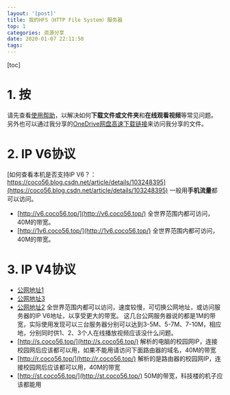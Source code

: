 ```yaml
---
layout: '[post]'
title: 我的HFS（HTTP File System）服务器
top: 1
categories: 资源分享
date: 2020-01-07 22:11:50
tags:
---
```

[toc]

# 1. 按

请先查看[使用帮助](https://coco56.blog.csdn.net/article/details/100619737)，以解决如何**下载文件或文件夹**和**在线观看视频**等常见问题。
另外也可以通过我分享的[OneDrive网盘高速下载链接](https://coco56.gitee.io/blog/OneDrive/)来访问我分享的文件。

# 2. IP V6协议

[如何查看本机是否支持IP V6？：https://coco56.blog.csdn.net/article/details/103248395](https://coco56.blog.csdn.net/article/details/103248395)
一般用**手机流量**都可以访问。
* [http://v6.coco56.top/](http://v6.coco56.top/)
全世界范围内都可访问，40M的带宽。
* [http://1v6.coco56.top/](http://1v6.coco56.top/)
全世界范围内都可访问，40M的带宽。

# 3. IP V4协议

* [公网地址1](http://sz.coco56.top:22273/)
* [公网地址3](http://sz.coco56.top:39688/)
* [公网地址2](http://sz.coco56.top:31218/)
全世界范围内都可以访问，速度较慢，可切换公网地址，或访问服务器的IP V6地址，以享受更大的带宽。
这几台公网服务器说的都是1M的带宽，实际使用发现可以三台服务器分别可以达到3-5M、5-7M、7-10M，相应地，分别同时供1、2、3个人在线播放视频应该没什么问题。
* [http://s.coco56.top/](http://s.coco56.top/)
解析的电脑的校园网IP，连接校园网后应该都可以用，如果不能用请访问下面路由器的域名，40M的带宽
* [http://r.coco56.top/](http://r.coco56.top/)
解析的是路由器的校园网IP，连接校园网后应该都可以用，40M的带宽
* [http://st.coco56.top/](http://st.coco56.top/)
50M的带宽，科技楼的机子应该都能用
